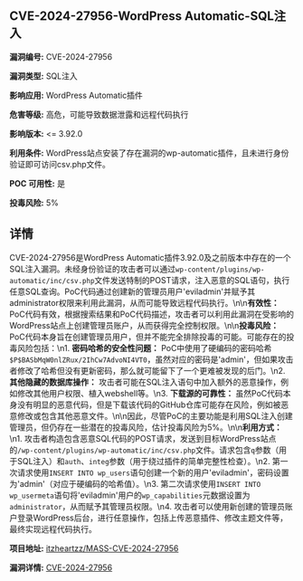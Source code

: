 ## CVE-2024-27956-WordPress Automatic-SQL注入

**漏洞编号:** CVE-2024-27956

**漏洞类型:** SQL注入

**影响应用:** WordPress Automatic插件

**危害等级:** 高危，可能导致数据泄露和远程代码执行

**影响版本:** <= 3.92.0

**利用条件:** WordPress站点安装了存在漏洞的wp-automatic插件，且未进行身份验证即可访问csv.php文件。

**POC 可用性:** 是

**投毒风险:** 5%

## 详情

CVE-2024-27956是WordPress Automatic插件3.92.0及之前版本中存在的一个SQL注入漏洞。未经身份验证的攻击者可以通过`wp-content/plugins/wp-automatic/inc/csv.php`文件发送特制的POST请求，注入恶意的SQL语句，执行任意SQL查询。PoC代码通过创建新的管理员用户'eviladmin'并赋予其administrator权限来利用此漏洞，从而可能导致远程代码执行。\n\n**有效性：** PoC代码有效，根据搜索结果和PoC代码描述，攻击者可以利用此漏洞在受影响的WordPress站点上创建管理员账户，从而获得完全控制权限。\n\n**投毒风险：** PoC代码本身旨在创建管理员用户，但并不能完全排除投毒的可能。可能存在的投毒风险包括：\n1.  **密码哈希的安全性问题：** PoC中使用了硬编码的密码哈希`$P$BASbMqW0nlZRux/2IhCw7AdvoNI4VT0`，虽然对应的密码是'admin'，但如果攻击者修改了哈希但没有更新密码，那么就可能留下了一个更难被发现的后门。\n2.  **其他隐藏的数据库操作：** 攻击者可能在SQL注入语句中加入额外的恶意操作，例如修改其他用户权限、植入webshell等。\n3.  **下载源的可靠性：** 虽然PoC代码本身没有明显的恶意代码，但是下载该代码的GitHub仓库可能存在风险，例如被恶意修改或包含其他恶意文件。\n\n因此，尽管PoC的主要功能是利用SQL注入创建管理员，但仍存在一些潜在的投毒风险，估计投毒风险为5%。\n\n**利用方式：**\n1.  攻击者构造包含恶意SQL代码的POST请求，发送到目标WordPress站点的`/wp-content/plugins/wp-automatic/inc/csv.php`文件。请求包含`q`参数（用于SQL注入）和`auth`、`integ`参数（用于绕过插件的简单完整性检查）。\n2.  第一次请求使用`INSERT INTO wp_users`语句创建一个新的用户'eviladmin'，密码设置为'admin'（对应于硬编码的哈希值）。\n3.  第二次请求使用`INSERT INTO wp_usermeta`语句将'eviladmin'用户的`wp_capabilities`元数据设置为`administrator`，从而赋予其管理员权限。\n4.  攻击者可以使用新创建的管理员账户登录WordPress后台，进行任意操作，包括上传恶意插件、修改主题文件等，最终实现远程代码执行。

**项目地址:** [itzheartzz/MASS-CVE-2024-27956](https://github.com/itzheartzz/MASS-CVE-2024-27956)

**漏洞详情:** [CVE-2024-27956](https://nvd.nist.gov/vuln/detail/CVE-2024-27956)